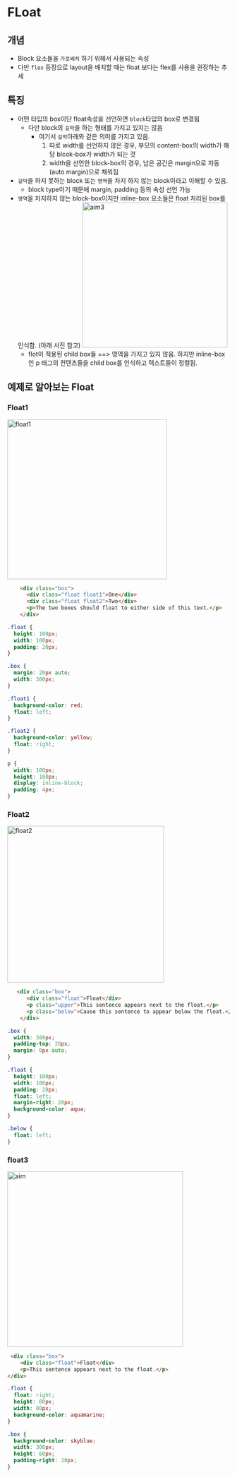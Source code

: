 # FLoat
## 개념
- Block 요소들을 `가로배치` 하기 위해서 사용되는 속성
- 다만 `flex` 등장으로 layout을 배치할 때는 float 보다는 flex를 사용을 권장하는 추세 

## 특징
- 어떤 타입의 box이단 float속성을 선언하면 `block`타입의 box로 변경됨
  - 다만 block의 `길막`을 하는 형태를 가지고 있지는 않음
    - 여기서 `길막`아래와 같은 의미를 가지고 있음. 
      1) 따로 width를 선언하지 않은 경우, 부모의 content-box의 width가 해당 blcok-box가 width가 되는 것
      2) width을 선언한 block-box의 경우, 남은 공간은 margin으로 자동(auto margin)으로 채워짐
- `길막`을 하지 못하는 block 또는 `영역`을 차지 하지 않는 block이라고 이해할 수 있음.
  - block type이기 때문에 margin, padding 등의 속성 선언 가능
- `영역`을 차지하지 않는 block-box이지만 inline-box 요소들은 float 처리된 box를 인식함. (아래 사진 참고)
  <img width="329" alt="aim3" src="https://user-images.githubusercontent.com/75591730/166868436-e00a5916-94c5-409d-b67a-d877593763d5.png">
  - flot이 적용된 child box들 ==> 영역을 가지고 있지 않음. 하지만 inline-box인 p 태그의 컨텐츠들을 child box를 인식하고 텍스트들이 정렬됨.
  




## 예제로 알아보는 Float
### Float1 

<img width="362" alt="float1" src="https://user-images.githubusercontent.com/75591730/166864468-7fc4e132-2354-44af-91a1-89a73fdd2d61.png">

```html
    <div class="box">
      <div class="float float1">One</div>
      <div class="float float2">Two</div>
      <p>The two boxes should float to either side of this text.</p>
    </div>
```

```css
.float {
  height: 100px;
  width: 100px;
  padding: 20px;
}

.box {
  margin: 20px auto;
  width: 300px;
}

.float1 {
  background-color: red;
  float: left;
}

.float2 {
  background-color: yellow;
  float: right;
}

p {
  width: 100px;
  height: 100px;
  display: inline-block;
  padding: 4px;
}
```

### Float2
<img width="355" alt="float2" src="https://user-images.githubusercontent.com/75591730/166865380-33afa465-3426-4a84-bc99-a9c88d615697.png">

```html 
   <div class="box">
      <div class="float">Float</div>
      <p class="upper">This sentence appears next to the float.</p>
      <p class="below">Cause this sentence to appear below the float.</p>
    </div>
```
```css
.box {
  width: 300px;
  padding-top: 20px;
  margin: 0px auto;
}

.float {
  height: 100px;
  width: 100px;
  padding: 20px;
  float: left;
  margin-right: 20px;
  background-color: aqua;
}

.below {
  float: left;
}

```
### float3
<img width="398" alt="aim" src="https://user-images.githubusercontent.com/75591730/166866830-cdff1d22-322a-4563-ac74-34098f003cc4.png">

```html
 <div class="box">
    <div class="float">Float</div>
    <p>This sentence appears next to the float.</p>
</div>
```

```css 
.float {
  float: right;
  height: 80px;
  width: 80px;
  background-color: aquamarine;
}

.box {
  background-color: skyblue;
  width: 300px;
  height: 60px;
  padding-right: 20px;
}

```

